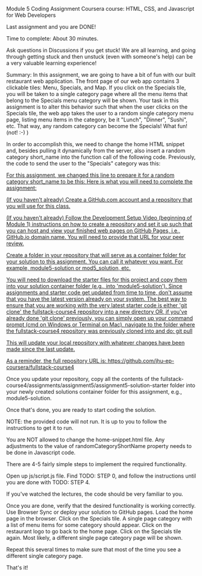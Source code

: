 Module 5 Coding Assignment
Coursera course: HTML, CSS, and Javascript for Web Developers

Last assignment and you are DONE!

Time to complete: About 30 minutes.

Ask questions in Discussions if you get stuck! We are all learning, and going through getting stuck and then unstuck (even with someone's help) can be a very valuable learning experience!

Summary: In this assignment, we are going to have a bit of fun with our built restaurant web application. The front page of our web app contains 3 clickable tiles: Menu, Specials, and Map. If you click on the Specials tile, you will be taken to a single category page where all the menu items that belong to the Specials menu category will be shown. Your task in this assignment is to alter this behavior such that when the user clicks on the Specials tile, the web app takes the user to a random single category menu page, listing menu items in the category, be it "Lunch", "Dinner", "Sushi", etc. That way, any random category can become the Specials! What fun! (not! :-) )

In order to accomplish this, we need to change the home HTML snippet and, besides pulling it dynamically from the server, also insert a random category short_name into the function call of the following code. Previously, the code to send the user to the "Specials" category was this:

<a href="#" onclick="$dc.loadMenuItems('SP');">
For this assignment, we changed this line to prepare it for a random category short_name to be this:

<a href="#" onclick="$dc.loadMenuItems({{randomCategoryShortName}});">
Here is what you will need to complete the assignment:

(If you haven't already) Create a GitHub.com account and a repository that you will use for this class.

(If you haven't already) Follow the Development Setup Video (beginning of Module 1) instructions on how to create a repository and set it up such that you can host and view your finished web pages on GitHub Pages, i.e., GitHub.io domain name. You will need to provide that URL for your peer review.

Create a folder in your repository that will serve as a container folder for your solution to this assignment. You can call it whatever you want. For example, module5-solution or mod5_solution, etc.

You will need to download the starter files for this project and copy them into your solution container folder (e.g., into 'module5-solution'). Since assignments and starter code get updated from time to time, don't assume that you have the latest version already on your system. The best way to ensure that you are working with the very latest starter code is either 'git clone' the fullstack-course4 repository into a new directory OR, if you've already done 'git clone' previously, you can simply open up your command prompt (cmd on Windows or Terminal on Mac), navigate to the folder where the fullstack-course4 repository was previously cloned into and do: git pull

This will update your local repository with whatever changes have been made since the last update.

As a reminder, the full repository URL is: https://github.com/jhu-ep-coursera/fullstack-course4

Once you update your repository, copy all the contents of the fullstack-course4/assignments/assignment5/assignment5-solution-starter folder into your newly created solutions container folder for this assignment, e.g., module5-solution.

Once that's done, you are ready to start coding the solution.

NOTE: the provided code will not run. It is up to you to follow the instructions to get it to run.

You are NOT allowed to change the home-snippet.html file. Any adjustments to the value of randomCategoryShortName property needs to be done in Javascript code.

There are 4-5 fairly simple steps to implement the required functionality.

Open up js/script.js file.
Find TODO: STEP 0, and follow the instructions until you are done with TODO: STEP 4.

If you've watched the lectures, the code should be very familiar to you.

Once you are done, verify that the desired functionality is working correctly. Use Browser Sync or deploy your solution to GitHub pages.
Load the home page in the browser.
Click on the Specials tile. A single page category with a list of menu items for some category should appear.
Click on the restaurant logo to go back to the home page.
Click on the Specials tile again. Most likely, a different single page category page will be shown.

Repeat this several times to make sure that most of the time you see a different single category page.

That's it!
